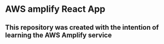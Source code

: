 # AWS amplify React App

## This repository was created with the intention of learning the AWS Amplify service
